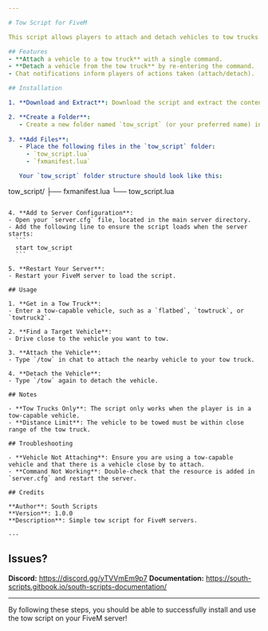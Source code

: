 ```yaml
---

# Tow Script for FiveM

This script allows players to attach and detach vehicles to tow trucks by typing `/tow` while in a tow-capable vehicle. It works with the default GTA V tow trucks such as `flatbed`, `towtruck`, and `towtruck2`.

## Features
- **Attach a vehicle to a tow truck** with a single command.
- **Detach a vehicle from the tow truck** by re-entering the command.
- Chat notifications inform players of actions taken (attach/detach).

## Installation

1. **Download and Extract**: Download the script and extract the contents.

2. **Create a Folder**:
   - Create a new folder named `tow_script` (or your preferred name) in your FiveM server’s `resources` directory.
   
3. **Add Files**:
   - Place the following files in the `tow_script` folder:
     - `tow_script.lua`
     - `fxmanifest.lua`

   Your `tow_script` folder structure should look like this:
   ```
   tow_script/
   ├── fxmanifest.lua
   └── tow_script.lua
   ```

4. **Add to Server Configuration**:
   - Open your `server.cfg` file, located in the main server directory.
   - Add the following line to ensure the script loads when the server starts:
     ```
     start tow_script
     ```

5. **Restart Your Server**:
   - Restart your FiveM server to load the script.

## Usage

1. **Get in a Tow Truck**:
   - Enter a tow-capable vehicle, such as a `flatbed`, `towtruck`, or `towtruck2`.

2. **Find a Target Vehicle**:
   - Drive close to the vehicle you want to tow.

3. **Attach the Vehicle**:
   - Type `/tow` in chat to attach the nearby vehicle to your tow truck.

4. **Detach the Vehicle**:
   - Type `/tow` again to detach the vehicle.

## Notes

- **Tow Trucks Only**: The script only works when the player is in a tow-capable vehicle.
- **Distance Limit**: The vehicle to be towed must be within close range of the tow truck.

## Troubleshooting

- **Vehicle Not Attaching**: Ensure you are using a tow-capable vehicle and that there is a vehicle close by to attach.
- **Command Not Working**: Double-check that the resource is added in `server.cfg` and restart the server.

## Credits

**Author**: South Scripts 
**Version**: 1.0.0  
**Description**: Simple tow script for FiveM servers.

---
```


## Issues?

**Discord:** https://discord.gg/yTVVmEm9p7
**Documentation:** https://south-scripts.gitbook.io/south-scripts-documentation/

---

By following these steps, you should be able to successfully install and use the tow script on your FiveM server!
